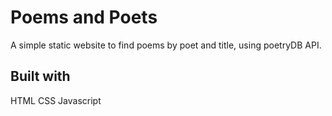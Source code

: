 # Poems and Poets 
A simple static website to find poems by poet and title, using poetryDB API. 

## Built with
HTML
CSS
Javascript


